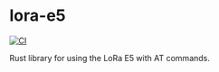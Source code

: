 # lora-e5

[![CI](https://github.com/novalabsxyz/lora-e5/actions/workflows/rust.yml/badge.svg)](https://github.com/novalabsxyz/lora-e5/actions/workflows/rust.yml)

Rust library for using the LoRa E5 with AT commands.